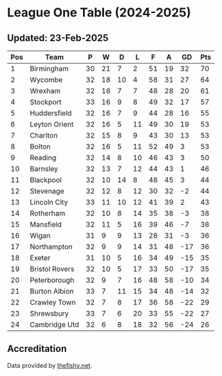 # League One Table (2024-2025)
## Updated: 23-Feb-2025

| Pos | Team | P | W | D | L | F | A | GD | Pts |
| --- | --- | --- | --- | --- | --- | --- | --- | --- | --- |
| 1 | Birmingham | 30 | 21 | 7 | 2 | 51 | 19 | 32 | 70 |
| 2 | Wycombe | 32 | 18 | 10 | 4 | 58 | 31 | 27 | 64 |
| 3 | Wrexham | 32 | 18 | 7 | 7 | 48 | 28 | 20 | 61 |
| 4 | Stockport | 33 | 16 | 9 | 8 | 49 | 32 | 17 | 57 |
| 5 | Huddersfield | 32 | 16 | 7 | 9 | 44 | 28 | 16 | 55 |
| 6 | Leyton Orient | 32 | 16 | 5 | 11 | 49 | 30 | 19 | 53 |
| 7 | Charlton | 32 | 15 | 8 | 9 | 43 | 30 | 13 | 53 |
| 8 | Bolton | 32 | 16 | 5 | 11 | 52 | 49 | 3 | 53 |
| 9 | Reading | 32 | 14 | 8 | 10 | 46 | 43 | 3 | 50 |
| 10 | Barnsley | 32 | 13 | 7 | 12 | 44 | 43 | 1 | 46 |
| 11 | Blackpool | 32 | 10 | 14 | 8 | 48 | 45 | 3 | 44 |
| 12 | Stevenage | 32 | 12 | 8 | 12 | 30 | 32 | -2 | 44 |
| 13 | Lincoln City | 33 | 11 | 10 | 12 | 41 | 39 | 2 | 43 |
| 14 | Rotherham | 32 | 10 | 8 | 14 | 35 | 38 | -3 | 38 |
| 15 | Mansfield | 32 | 11 | 5 | 16 | 39 | 46 | -7 | 38 |
| 16 | Wigan | 31 | 9 | 9 | 13 | 28 | 31 | -3 | 36 |
| 17 | Northampton | 32 | 9 | 9 | 14 | 31 | 48 | -17 | 36 |
| 18 | Exeter | 31 | 10 | 5 | 16 | 34 | 49 | -15 | 35 |
| 19 | Bristol Rovers | 32 | 10 | 5 | 17 | 33 | 50 | -17 | 35 |
| 20 | Peterborough | 32 | 9 | 7 | 16 | 48 | 58 | -10 | 34 |
| 21 | Burton Albion | 33 | 7 | 11 | 15 | 34 | 48 | -14 | 32 |
| 22 | Crawley Town | 32 | 7 | 8 | 17 | 36 | 58 | -22 | 29 |
| 23 | Shrewsbury | 33 | 7 | 6 | 20 | 33 | 55 | -22 | 27 |
| 24 | Cambridge Utd | 32 | 6 | 8 | 18 | 32 | 56 | -24 | 26 |

## Accreditation 

Data provided by [thefishy.net](https://www.thefishy.net/).